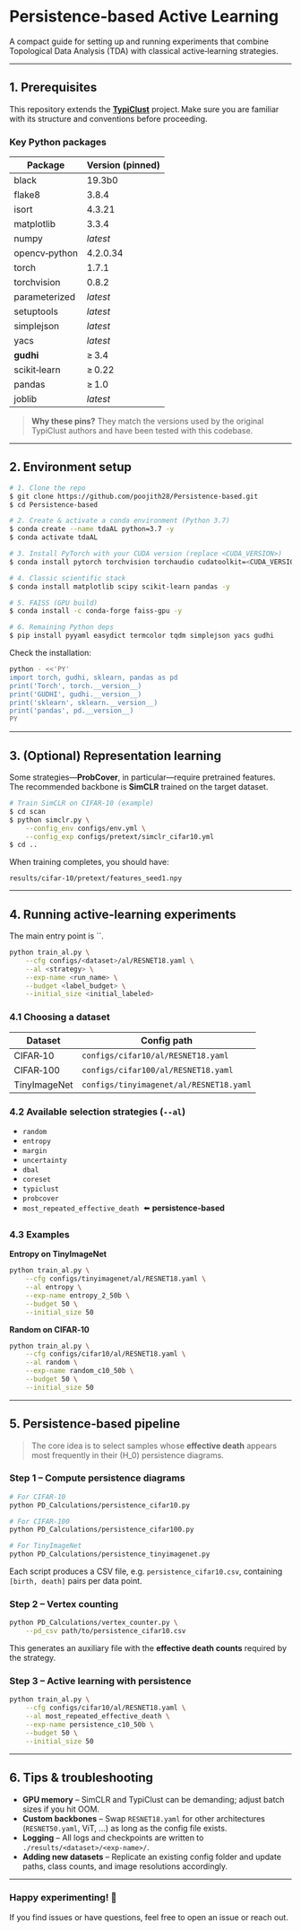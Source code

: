 # Persistence‑based Active Learning

A compact guide for setting up and running experiments that combine Topological Data Analysis (TDA) with classical active‑learning strategies.

---

## 1. Prerequisites

This repository extends the [**TypiClust**](https://github.com/avihu111/TypiClust) project. Make sure you are familiar with its structure and conventions before proceeding.

### Key Python packages

| Package       | Version (pinned) |
| ------------- | ---------------- |
| black         | 19.3b0           |
| flake8        | 3.8.4            |
| isort         | 4.3.21           |
| matplotlib    | 3.3.4            |
| numpy         | *latest*         |
| opencv‑python | 4.2.0.34         |
| torch         | 1.7.1            |
| torchvision   | 0.8.2            |
| parameterized | *latest*         |
| setuptools    | *latest*         |
| simplejson    | *latest*         |
| yacs          | *latest*         |
| **gudhi**     | ≥ 3.4            |
| scikit‑learn  | ≥ 0.22           |
| pandas        | ≥ 1.0            |
| joblib        | *latest*         |

> **Why these pins?** They match the versions used by the original TypiClust authors and have been tested with this codebase.

---

## 2. Environment setup

```bash
# 1. Clone the repo
$ git clone https://github.com/poojith28/Persistence-based.git
$ cd Persistence-based

# 2. Create & activate a conda environment (Python 3.7)
$ conda create --name tdaAL python=3.7 -y
$ conda activate tdaAL

# 3. Install PyTorch with your CUDA version (replace <CUDA_VERSION>)
$ conda install pytorch torchvision torchaudio cudatoolkit=<CUDA_VERSION> -c pytorch -y

# 4. Classic scientific stack
$ conda install matplotlib scipy scikit-learn pandas -y

# 5. FAISS (GPU build)
$ conda install -c conda-forge faiss-gpu -y

# 6. Remaining Python deps
$ pip install pyyaml easydict termcolor tqdm simplejson yacs gudhi
```

Check the installation:

```bash
python - <<'PY'
import torch, gudhi, sklearn, pandas as pd
print('Torch', torch.__version__)
print('GUDHI', gudhi.__version__)
print('sklearn', sklearn.__version__)
print('pandas', pd.__version__)
PY
```

---

## 3. (Optional) Representation learning

Some strategies—**ProbCover**, in particular—require pretrained features. The recommended backbone is **SimCLR** trained on the target dataset.

```bash
# Train SimCLR on CIFAR‑10 (example)
$ cd scan
$ python simclr.py \
    --config_env configs/env.yml \
    --config_exp configs/pretext/simclr_cifar10.yml
$ cd ..
```

When training completes, you should have:

```
results/cifar-10/pretext/features_seed1.npy
```

---

## 4. Running active‑learning experiments

The main entry point is \`\`.

```bash
python train_al.py \
    --cfg configs/<dataset>/al/RESNET18.yaml \
    --al <strategy> \
    --exp-name <run_name> \
    --budget <label_budget> \
    --initial_size <initial_labeled>
```

### 4.1 Choosing a dataset

| Dataset      | Config path                             |
| ------------ | --------------------------------------- |
| CIFAR‑10     | `configs/cifar10/al/RESNET18.yaml`      |
| CIFAR‑100    | `configs/cifar100/al/RESNET18.yaml`     |
| TinyImageNet | `configs/tinyimagenet/al/RESNET18.yaml` |

### 4.2 Available selection strategies (`--al`)

- `random`
- `entropy`
- `margin`
- `uncertainty`
- `dbal` 
- `coreset`
- `typiclust`
- `probcover`
- `most_repeated_effective_death`  ⬅️ **persistence‑based**



### 4.3 Examples

**Entropy on TinyImageNet**

```bash
python train_al.py \
    --cfg configs/tinyimagenet/al/RESNET18.yaml \
    --al entropy \
    --exp-name entropy_2_50b \
    --budget 50 \
    --initial_size 50
```

**Random on CIFAR‑10**

```bash
python train_al.py \
    --cfg configs/cifar10/al/RESNET18.yaml \
    --al random \
    --exp-name random_c10_50b \
    --budget 50 \
    --initial_size 50
```

---

## 5. Persistence‑based pipeline

> The core idea is to select samples whose **effective death** appears most frequently in their \(H_0\) persistence diagrams.

### Step 1 – Compute persistence diagrams

```bash
# For CIFAR‑10
python PD_Calculations/persistence_cifar10.py

# For CIFAR‑100
python PD_Calculations/persistence_cifar100.py

# For TinyImageNet
python PD_Calculations/persistence_tinyimagenet.py
```

Each script produces a CSV file, e.g. `persistence_cifar10.csv`, containing `[birth, death]` pairs per data point.

### Step 2 – Vertex counting

```bash
python PD_Calculations/vertex_counter.py \
    --pd_csv path/to/persistence_cifar10.csv
```

This generates an auxiliary file with the **effective death counts** required by the strategy.

### Step 3 – Active learning with persistence

```bash
python train_al.py \
    --cfg configs/cifar10/al/RESNET18.yaml \
    --al most_repeated_effective_death \
    --exp-name persistence_c10_50b \
    --budget 50 \
    --initial_size 50
```

---

## 6. Tips & troubleshooting

- **GPU memory** – SimCLR and TypiClust can be demanding; adjust batch sizes if you hit OOM.
- **Custom backbones** – Swap `RESNET18.yaml` for other architectures (`RESNET50.yaml`, ViT, …) as long as the config file exists.
- **Logging** – All logs and checkpoints are written to `./results/<dataset>/<exp-name>/`.
- **Adding new datasets** – Replicate an existing config folder and update paths, class counts, and image resolutions accordingly.

---

### Happy experimenting! 🎉

If you find issues or have questions, feel free to open an issue or reach out.

